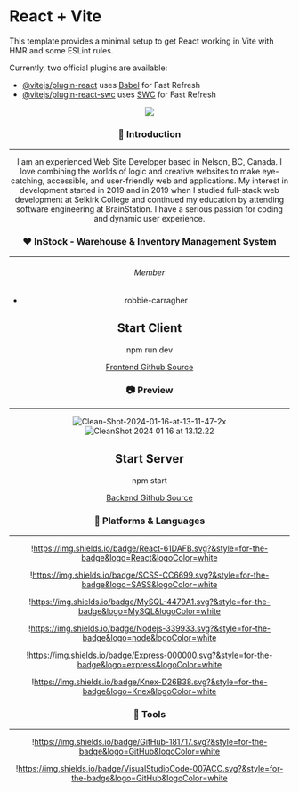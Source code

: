 # React + Vite

This template provides a minimal setup to get React working in Vite with HMR and some ESLint rules.

Currently, two official plugins are available:

- [@vitejs/plugin-react](https://github.com/vitejs/vite-plugin-react/blob/main/packages/plugin-react/README.md) uses [Babel](https://babeljs.io/) for Fast Refresh
- [@vitejs/plugin-react-swc](https://github.com/vitejs/vite-plugin-react-swc) uses [SWC](https://swc.rs/) for Fast Refresh

<div align=center>

<img src="[https://capsule-render.vercel.app/api?type=cylinder&color=auto&text=Hello World!&fontAlignY=45&fontSize=40&height=120&animation=blinking&desc=My name is Robbie :](https://capsule-render.vercel.app/api?type=cylinder&color=auto&text=Hello%20World!&fontAlignY=45&fontSize=40&height=120&animation=blinking&desc=My%20name%20is%20Robbie%20:))&descAlignY=70" />

<h3> 👋 Introduction </h3>
<hr/>
<p>I am an experienced Web Site Developer based in Nelson, BC, Canada. I love combining the worlds of logic and creative websites to make eye-catching, accessible, and user-friendly web and applications. My interest in development started in 2019 and in 2019 when I studied full-stack web development at Selkirk College and continued my education by attending software engineering at BrainStation. I have a serious passion for coding and dynamic user experience. </p>

<h3> ❤️ InStock - Warehouse & Inventory Management System </h3>
<hr/>

<h6> Member</h6>
<ul>
<li>robbie-carragher</li>
</ul>

<h2>Start Client</h2>

<p>npm run dev</p>

<a href="https://github.com/robbie-carragher/InStock-Server">
Frontend Github Source
</a>

<h3> 📷 Preview </h3>
<hr/>

<img src="https://i.ibb.co/Gcb29HP/Clean-Shot-2024-01-16-at-13-11-47-2x.png" alt="Clean-Shot-2024-01-16-at-13-11-47-2x" border="0"></a><br />
<img src="https://s13.gifyu.com/images/S0cYn.gif" alt="CleanShot 2024 01 16 at 13.12.22" border="0" />

<h2>Start Server</h2>

<p>npm start</p>

<a href="https://github.com/robbie-carragher/InStock-Server">
Backend Github Source
</a>

<h3> 📝 Platforms & Languages  </h3>
<hr/>

!https://img.shields.io/badge/React-61DAFB.svg?&style=for-the-badge&logo=React&logoColor=white

!https://img.shields.io/badge/SCSS-CC6699.svg?&style=for-the-badge&logo=SASS&logoColor=white

!https://img.shields.io/badge/MySQL-4479A1.svg?&style=for-the-badge&logo=MySQL&logoColor=white

!https://img.shields.io/badge/Nodejs-339933.svg?&style=for-the-badge&logo=node&logoColor=white

!https://img.shields.io/badge/Express-000000.svg?&style=for-the-badge&logo=express&logoColor=white

!https://img.shields.io/badge/Knex-D26B38.svg?&style=for-the-badge&logo=Knex&logoColor=white

<h3> 🔨 Tools </h3>
<hr/>

!https://img.shields.io/badge/GitHub-181717.svg?&style=for-the-badge&logo=GitHub&logoColor=white

!https://img.shields.io/badge/VisualStudioCode-007ACC.svg?&style=for-the-badge&logo=GitHub&logoColor=white

</div>

